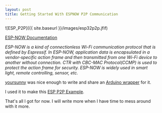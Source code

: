 ```yaml
---
layout: post
title: Getting Started With ESPNOW P2P Communication
---
```


![ESP_P2P]({{ site.baseurl }}/images/esp32p2p.jfif)

[ESP-NOW Documentation](https://docs.espressif.com/projects/esp-idf/en/latest/esp32/api-reference/network/esp_now.html)

*ESP-NOW is a kind of connectionless Wi-Fi communication protocol that is defined by Espressif. In ESP-NOW, application data is encapsulated in a vendor-specific action frame and then transmitted from one Wi-Fi device to another without connection. CTR with CBC-MAC Protocol(CCMP) is used to protect the action frame for security. ESP-NOW is widely used in smart light, remote controlling, sensor, etc.*

[yoursunny](https://github.com/yoursunny) was nice enough to write and share an [Arduino wrapper](https://github.com/yoursunny/WifiEspNow) for it. 

I used it to make this [ESP P2P Example](https://github.com/CapeC0d3r/ESP_NOW_Example).  

That's all I got for now.  I will write more when I have time to mess around with it more. 
